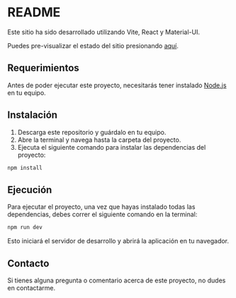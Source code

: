 # README

Este sitio ha sido desarrollado utilizando Vite, React y Material-UI.

Puedes pre-visualizar el estado del sitio presionando [aquí](https://andresbarrosodev.github.io/prueba-tecnica-react/).

## Requerimientos

Antes de poder ejecutar este proyecto, necesitarás tener instalado [Node.js](https://nodejs.org/) en tu equipo. 

## Instalación

1. Descarga este repositorio y guárdalo en tu equipo.
2. Abre la terminal y navega hasta la carpeta del proyecto.
3. Ejecuta el siguiente comando para instalar las dependencias del proyecto:

```sh
npm install
```

## Ejecución

Para ejecutar el proyecto, una vez que hayas instalado todas las dependencias, debes correr el siguiente comando en la terminal:

```sh
npm run dev
```

Esto iniciará el servidor de desarrollo y abrirá la aplicación en tu navegador.

## Contacto

Si tienes alguna pregunta o comentario acerca de este proyecto, no dudes en contactarme.